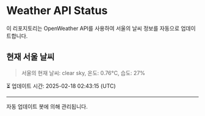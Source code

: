 
# Weather API Status

이 리포지토리는 OpenWeather API를 사용하여 서울의 날씨 정보를 자동으로 업데이트합니다.

## 현재 서울 날씨
> 서울의 현재 날씨: clear sky, 온도: 0.76°C, 습도: 27%

⏳ 업데이트 시간: 2025-02-18 02:43:15 (UTC)

---
자동 업데이트 봇에 의해 관리됩니다.
